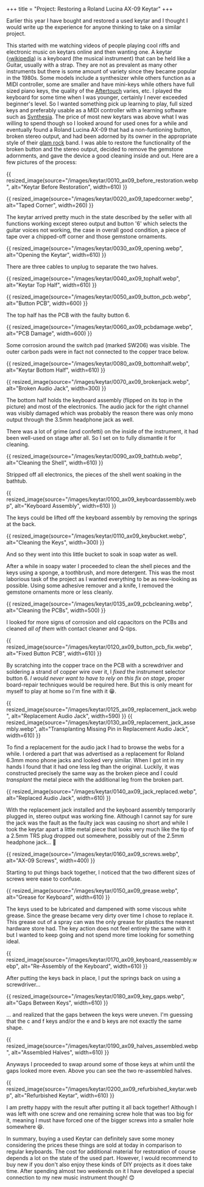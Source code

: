 +++
title = "Project: Restoring a Roland Lucina AX-09 Keytar"
+++

Earlier this year I have bought and restored a used keytar and I thought I would write up
the experience for anyone thinking to take on a similar project.

<!-- more -->

This started with me watching videos of people playing cool riffs and electronic music on
keytars online and then wanting one. A keytar
([›wikipedia](https://en.wikipedia.org/wiki/Keytar)) is a keyboard (the musical instrument)
that can be held like a Guitar, usually with a strap. They are not as prevalent as many
other instruments but there is some amount of variety since they became popular in the
1980s. Some models include a synthesizer while others function as a MIDI controller, some
are smaller and have mini-keys while others have full sized piano keys, the quality of the
[Aftertouch](https://de.wikipedia.org/wiki/Aftertouch) varies, etc.
I played the keyboard for some time when I was younger, certainly I never exceeded
beginner's level. So I wanted something pick up learning to play, full sized keys and
preferably usable as a MIDI controller with a learning software such as
[Synthesia](https://synthesiagame.com/). The price of most new keytars was above what I
was willing to spend though so I looked around for used ones for a while and eventually
found a Roland Lucina AX-09 that had a non-funtioning button, broken stereo output, and
had been adorned by its owner in the appropriate style of their [glam
rock](https://en.wikipedia.org/wiki/Glam_rock) band. I was able to restore the
functionality of the broken button and the stereo output, decided to remove the gemstone
adornments, and gave the device a good cleaning inside and out. Here are a few pictures of
the process:

{{ resized_image(source="/images/keytar/0010_ax09_before_restoration.webp", alt="Keytar Before Restoration", width=610) }}

{{ resized_image(source="/images/keytar/0020_ax09_tapedcorner.webp", alt="Taped Corner", width=260) }}

The keytar arrived pretty much in the state described by the seller with all functions
working except stereo output and button '6' which selects the guitar voices not working,
the case in overall good condition, a piece of tape over a chipped-off corner and those
gemstone ornaments.

{{ resized_image(source="/images/keytar/0030_ax09_opening.webp", alt="Opening the Keytar", width=610) }}

There are three cables to unplug to separate the two halves.

{{ resized_image(source="/images/keytar/0040_ax09_tophalf.webp", alt="Keytar Top Half", width=610) }}

{{ resized_image(source="/images/keytar/0050_ax09_button_pcb.webp", alt="Button PCB", width=600) }}

The top half has the PCB with the faulty button 6.

{{ resized_image(source="/images/keytar/0060_ax09_pcbdamage.webp", alt="PCB Damage", width=600) }}

[comment]: /images/keytar/0065_ax09_pcbdamage_ann.webp

Some corrosion around the switch pad (marked SW206) was visible. The outer carbon pads were
in fact not connected to the copper trace below.

{{ resized_image(source="/images/keytar/0080_ax09_bottomhalf.webp", alt="Keytar Bottom Half", width=610) }}

{{ resized_image(source="/images/keytar/0070_ax09_brokenjack.webp", alt="Broken Audio Jack", width=300) }}

The bottom half holds the keyboard assembly (flipped on its top in the picture) and most
of the electronics. The audio jack for the right channel was visibly damaged which was
probably the reason there was only mono output through the 3.5mm headphone jack as well.

There was a lot of grime (and confetti) on the inside of the instrument, it had been
well-used on stage after all. So I set on to fully dismantle it for cleaning.

{{ resized_image(source="/images/keytar/0090_ax09_bathtub.webp", alt="Cleaning the Shell", width=610) }}

Stripped off all electronics, the pieces of the shell went soaking in the bathtub.

{{ resized_image(source="/images/keytar/0100_ax09_keyboardassembly.webp", alt="Keyboard Assembly", width=610) }}

The keys could be lifted off the keyboard assembly by removing the springs at the back.

{{ resized_image(source="/images/keytar/0110_ax09_keybucket.webp", alt="Cleaning the Keys", width=300) }}

And so they went into this little bucket to soak in soap water as well.

After a while in soapy water I proceeded to clean the shell pieces and the keys using a
sponge, a toothbrush, and more detergent. This was the most laborious task of the project
as I wanted everything to be as new-looking as possible. Using some adhesive remover and a
knife, I removed the gemstone ornaments more or less cleanly.

{{ resized_image(source="/images/keytar/0135_ax09_pcbcleaning.webp", alt="Cleaning the PCBs", width=500) }}

I looked for more signs of corrosion and old capacitors on the PCBs and cleaned _all of
them_ with contact cleaner and Q-tips.

{{ resized_image(source="/images/keytar/0120_ax09_button_pcb_fix.webp", alt="Fixed Button PCB", width=610) }}

By scratching into the copper trace on the PCB with a screwdriver and soldering a strand
of copper wire over it, I _fixed_ the instrument selector button 6. *I would never want to
have to rely on this fix on stage*, proper board-repair techniques would be required here.
But this is only meant for myself to play at home so I'm fine with it 😁.

{{ resized_image(source="/images/keytar/0125_ax09_replacement_jack.webp", alt="Replacement Audio Jack", width=590) }}
{{ resized_image(source="/images/keytar/0130_ax09_replacement_jack_assembly.webp", alt="Transplanting Missing Pin in Replacement Audio Jack", width=610) }}

To find a replacement for the audio jack I had to browse the webs for a while. I ordered a
part that was advertised as a replacement for Roland 6.3mm mono phone jacks and looked
very similar. When I got int in my hands I found that it had one less leg than the
original. Luckily, it was constructed precisely the same way as the broken piece and I
could _transplant_ the metal piece with the additional leg from the broken part.

{{ resized_image(source="/images/keytar/0140_ax09_jack_replaced.webp", alt="Replaced Audio Jack", width=610) }}

With the replacement jack installed and the keyboard assembly temporarily plugged in,
stereo output was working fine. Although I cannot say for sure the jack was the fault as
the faulty jack was causing no short and while I took the keytar apart a little metal
piece that looks very much like the tip of a 2.5mm TRS plug dropped out somewhere,
possibly out of the 2.5mm headphone jack... 🤔

{{ resized_image(source="/images/keytar/0160_ax09_screws.webp", alt="AX-09 Screws", width=400) }}

Starting to put things back together, I noticed that the two different sizes of screws
were ease to confuse.

{{ resized_image(source="/images/keytar/0150_ax09_grease.webp", alt="Grease for Keyboard", width=610) }}

The keys used to be lubricated and dampened with some viscous white grease. Since the grease
became very dirty over time I chose to replace it. This grease out of a spray can was the
only grease for plastics the nearest hardware store had. The key action does not feel
entirely the same with it but I wanted to keep going and not spend more time looking for
something ideal.

{{ resized_image(source="/images/keytar/0170_ax09_keyboard_reassembly.webp", alt="Re-Assembly of the Keyboard", width=610) }}

After putting the keys back in place, I put the springs back on using a screwdriver...

{{ resized_image(source="/images/keytar/0180_ax09_key_gaps.webp", alt="Gaps Between Keys", width=610) }}

... and realized that the gaps between the keys were uneven. I'm guessing that the c and f
keys and/or the e and b keys are not exactly the same shape.

{{ resized_image(source="/images/keytar/0190_ax09_halves_assembled.webp", alt="Assembled Halves", width=610) }}

Anyways I proceeded to swap around some of those keys at whim until the gaps looked more
even. Above you can see the two re-assembled halves.

{{ resized_image(source="/images/keytar/0200_ax09_refurbished_keytar.webp", alt="Refurbished Keytar", width=610) }}

I am pretty happy with the result after putting it all back together! Although I was left
with one screw and one remaining screw hole that was too big for it, meaning I must have
forced one of the bigger screws into a smaller hole somewhere 😆.

In summary, buying a used Keytar can definitely save some money considering the prices
these things are sold at today in comparison to regular keyboards. The cost for additional
material for restoration of course depends a lot on the state of the used part. However, I
would recommend to buy new if you don't also enjoy these kinds of DIY projects as it does
take time. After spending almost two weekends on it I have developed a special connection
to my new music instrument though! 😊
